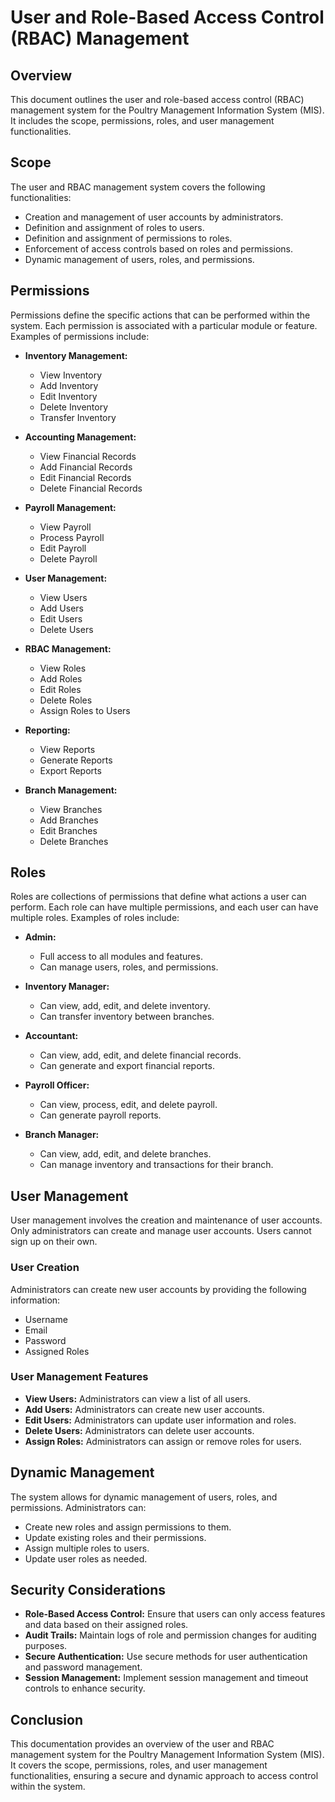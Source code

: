 # User and Role-Based Access Control (RBAC) Management

## Overview

This document outlines the user and role-based access control (RBAC) management system for the Poultry Management Information System (MIS). It includes the scope, permissions, roles, and user management functionalities.

## Scope

The user and RBAC management system covers the following functionalities:

- Creation and management of user accounts by administrators.
- Definition and assignment of roles to users.
- Definition and assignment of permissions to roles.
- Enforcement of access controls based on roles and permissions.
- Dynamic management of users, roles, and permissions.

## Permissions

Permissions define the specific actions that can be performed within the system. Each permission is associated with a particular module or feature. Examples of permissions include:

- **Inventory Management:**

  - View Inventory
  - Add Inventory
  - Edit Inventory
  - Delete Inventory
  - Transfer Inventory

- **Accounting Management:**

  - View Financial Records
  - Add Financial Records
  - Edit Financial Records
  - Delete Financial Records

- **Payroll Management:**

  - View Payroll
  - Process Payroll
  - Edit Payroll
  - Delete Payroll

- **User Management:**

  - View Users
  - Add Users
  - Edit Users
  - Delete Users

- **RBAC Management:**

  - View Roles
  - Add Roles
  - Edit Roles
  - Delete Roles
  - Assign Roles to Users

- **Reporting:**

  - View Reports
  - Generate Reports
  - Export Reports

- **Branch Management:**
  - View Branches
  - Add Branches
  - Edit Branches
  - Delete Branches

## Roles

Roles are collections of permissions that define what actions a user can perform. Each role can have multiple permissions, and each user can have multiple roles. Examples of roles include:

- **Admin:**

  - Full access to all modules and features.
  - Can manage users, roles, and permissions.

- **Inventory Manager:**

  - Can view, add, edit, and delete inventory.
  - Can transfer inventory between branches.

- **Accountant:**

  - Can view, add, edit, and delete financial records.
  - Can generate and export financial reports.

- **Payroll Officer:**

  - Can view, process, edit, and delete payroll.
  - Can generate payroll reports.

- **Branch Manager:**
  - Can view, add, edit, and delete branches.
  - Can manage inventory and transactions for their branch.

## User Management

User management involves the creation and maintenance of user accounts. Only administrators can create and manage user accounts. Users cannot sign up on their own.

### User Creation

Administrators can create new user accounts by providing the following information:

- Username
- Email
- Password
- Assigned Roles

### User Management Features

- **View Users:** Administrators can view a list of all users.
- **Add Users:** Administrators can create new user accounts.
- **Edit Users:** Administrators can update user information and roles.
- **Delete Users:** Administrators can delete user accounts.
- **Assign Roles:** Administrators can assign or remove roles for users.

## Dynamic Management

The system allows for dynamic management of users, roles, and permissions. Administrators can:

- Create new roles and assign permissions to them.
- Update existing roles and their permissions.
- Assign multiple roles to users.
- Update user roles as needed.

## Security Considerations

- **Role-Based Access Control:** Ensure that users can only access features and data based on their assigned roles.
- **Audit Trails:** Maintain logs of role and permission changes for auditing purposes.
- **Secure Authentication:** Use secure methods for user authentication and password management.
- **Session Management:** Implement session management and timeout controls to enhance security.

## Conclusion

This documentation provides an overview of the user and RBAC management system for the Poultry Management Information System (MIS). It covers the scope, permissions, roles, and user management functionalities, ensuring a secure and dynamic approach to access control within the system.
